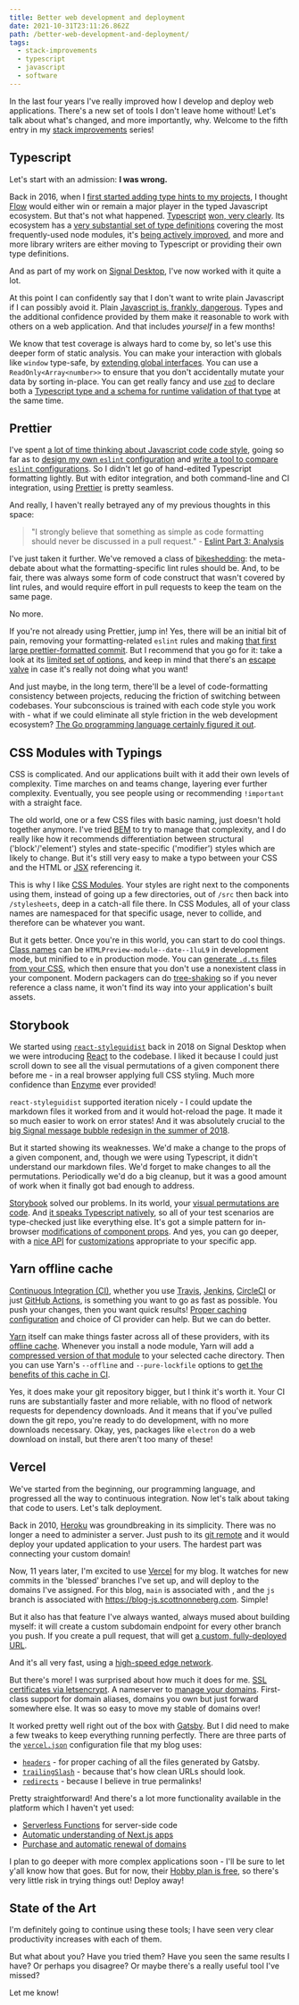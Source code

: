 ```yaml
---
title: Better web development and deployment
date: 2021-10-31T23:11:26.862Z
path: /better-web-development-and-deployment/
tags:
  - stack-improvements
  - typescript
  - javascript
  - software
---
```


In the last four years I've really improved how I develop and deploy web applications. There's a new set of tools I don't leave home without! Let's talk about what's changed, and more importantly, why. Welcome to the fifth entry in my [stack improvements](/tags/stack-improvements/) series!

<div class='fold'></div>

## Typescript

Let's start with an admission: **I was wrong.**

Back in 2016, when I [first started adding type hints to my projects](/better-docs-and-static-analysis/), I thought [Flow](https://flow.org/) would either win or remain a major player in the typed Javascript ecosystem. But that's not what happened. [Typescript](https://www.typescriptlang.org/) [won, very clearly](https://trends.google.com/trends/explore?date=today%205-y&q=TypeScript,facebook%20flow%20%2B%20flow%20language%20%2B%20flowtype). Its ecosystem has a [very substantial set of type definitions](https://github.com/DefinitelyTyped/DefinitelyTyped) covering the most frequently-used node modules, it's [being actively improved](https://github.com/Microsoft/TypeScript/releases), and more and more library writers are either moving to Typescript or providing their own type definitions.

And as part of my work on [Signal Desktop](https://github.com/signalapp/Signal-Desktop), I've now worked with it quite a lot.

At this point I can confidently say that I don't want to write plain Javascript if I can possibly avoid it. Plain [Javascript is, frankly, dangerous](/node-js-is-not-magical/#2-test-or-die). Types and the additional confidence provided by them make it reasonable to work with others on a web application. And that includes _yourself_ in a few months!

We know that test coverage is always hard to come by, so let's use this deeper form of static analysis. You can make your interaction with globals like `window` type-safe, by [extending global interfaces](https://www.typescriptlang.org/docs/handbook/declaration-files/templates/global-modifying-module-d-ts.html). You can use a `ReadOnly<Array<number>>` to ensure that you don't accidentally mutate your data by sorting in-place. You can get really fancy and use [`zod`](https://github.com/colinhacks/zod) to declare both a [Typescript type and a schema for runtime validation of that type](https://github.com/colinhacks/zod/tree/ef74a879320d848d17a4455d299a228a3b885957#type-inference) at the same time. 


## Prettier

I've spent [a lot of time thinking about Javascript code code style](/tags/eslint/), going so far as to [design my own `eslint` configuration](https://github.com/scottnonnenberg/eslint-config-thehelp) and [write a tool to compare `eslint` configurations](https://github.com/scottnonnenberg/eslint-compare-config). So I didn't let go of hand-edited Typescript formatting lightly. But with editor integration, and both command-line and CI integration, using [Prettier](https://prettier.io/) is pretty seamless.

And really, I haven't really betrayed any of my previous thoughts in this space:

> "I strongly believe that something as simple as code formatting should never be discussed in a pull request." - [Eslint Part 3: Analysis](/eslint-part-3-analysis/#the-importance-of-tools)

I've just taken it further. We've removed a class of [bikeshedding](https://en.wiktionary.org/wiki/bikeshedding): the meta-debate about what the formatting-specific lint rules should be. And, to be fair, there was always some form of code construct that wasn't covered by lint rules, and would require effort in pull requests to keep the team on the same page.

No more.

If you're not already using Prettier, jump in! Yes, there will be an initial bit of pain, removing your formatting-related `eslint` rules and making [that first large prettier-formatted commit](https://github.com/signalapp/Signal-Desktop/commit/774ef94f5dbf83fc09d35efedabf2117fb48ac24). But I recommend that you go for it: take a look at its [limited set of options](https://prettier.io/docs/en/options.html), and keep in mind that there's an [escape valve](https://prettier.io/docs/en/ignore.html) in case it's really not doing what you want! 

And just maybe, in the long term, there'll be a level of code-formatting consistency between projects, reducing the friction of switching between codebases. Your subconscious is trained with each code style you work with - what if we could eliminate all style friction in the web development ecosystem? [The Go programming language certainly figured it out](https://go.dev/blog/gofmt).


## CSS Modules with Typings

CSS is complicated. And our applications built with it add their own levels of complexity. Time marches on and teams change, layering ever further complexity. Eventually, you see people using or recommending `!important` with a straight face.

The old world, one or a few CSS files with basic naming, just doesn't hold together anymore. I've tried [BEM](http://getbem.com/) to try to manage that complexity, and I do really like how it recommends differentiation between structural ('block'/'element') styles and state-specific ('modifier') styles which are likely to change. But it's still very easy to make a typo between your CSS and the HTML or [JSX](https://reactjs.org/docs/introducing-jsx.html) referencing it.

This is why I like [CSS Modules](https://css-tricks.com/css-modules-part-1-need/). Your styles are right next to the components using them, instead of going up a few directories, out of `/src` then back into `/stylesheets`, deep in a catch-all file there. In CSS Modules, all of your class names are namespaced for that specific usage, never to collide, and therefore can be whatever you want.

But it gets better. Once you're in this world, you can start to do cool things. [Class names](https://webpack.js.org/loaders/css-loader/#localidentname) can be `HTMLPreview-module--date--1luL9` in development mode, but minified to `e` in production mode. You can [generate `.d.ts` files from your CSS](https://github.com/TeamSupercell/typings-for-css-modules-loader), which then ensure that you don't use a nonexistent class in your component. Modern packagers can do [tree-shaking](https://webpack.js.org/guides/tree-shaking/) so if you never reference a class name, it won't find its way into your application's built assets.


## Storybook

We started using [`react-styleguidist`](https://react-styleguidist.js.org/) back in 2018 on Signal Desktop when we were introducing [React](https://reactjs.org/) to the codebase. I liked it because I could just scroll down to see all the visual permutations of a given component there before me - in a real browser applying full CSS styling. Much more confidence than [Enzyme](https://enzymejs.github.io/enzyme/) ever provided!

`react-styleguidist` supported iteration nicely - I could update the markdown files it worked from and it would hot-reload the page. It made it so much easier to work on error states! And it was absolutely crucial to the [big Signal message bubble redesign in the summer of 2018](https://github.com/signalapp/Signal-Desktop/commit/dc11db92f9473100075ac3c1fb4e2928d8f0bd0f.). 

But it started showing its weaknesses. We'd make a change to the props of a given component, and, though we were using Typescript, it didn't understand our markdown files. We'd forget to make changes to all the permutations. Periodically we'd do a big cleanup, but it was a good amount of work when it finally got bad enough to address.

[Storybook](https://storybook.js.org/) solved our problems. In its world, your [visual permutations are code](https://storybook.js.org/docs/react/writing-stories/introduction). And [it speaks Typescript natively](https://storybook.js.org/docs/react/configure/typescript), so all of your test scenarios are type-checked just like everything else. It's got a simple pattern for in-browser [modifications of component props](https://storybook.js.org/docs/react/essentials/controls). And yes, you can go deeper, with a [nice API](https://storybook.js.org/docs/react/addons/addons-api) for [customizations](https://github.com/signalapp/Signal-Desktop/commit/c08914cddcb75f41b87c41a7c638fd9180f4749f#diff-f374ebe738731903a1aecb533e2acdf9686f960d3e9249b45730d55aa333da47) appropriate to your specific app.


## Yarn offline cache

[Continuous Integration (CI)](https://en.wikipedia.org/wiki/Continuous_integration), whether you use [Travis](https://travis-ci.org/), [Jenkins](https://www.jenkins.io/), [CircleCI](https://circleci.com/) or just [GitHub Actions](https://github.com/features/actions), is something you want to go as fast as possible. You push your changes, then you want quick results! [Proper caching configuration](https://github.com/actions/cache) and choice of CI provider can help. But we can do better.

[Yarn](https://yarnpkg.com/) itself can make things faster across all of these providers, with its [offline cache](https://yarnpkg.com/features/offline-cache/). Whenever you install a node module, Yarn will add a [compressed version of that module](https://github.com/scottnonnenberg/blog/tree/main/yarn-offline-cache) to your selected cache directory. Then you can use Yarn's `--offline` and `--pure-lockfile` options to [get the benefits of this cache in CI](https://github.com/scottnonnenberg/blog/blob/0855e3af7d26b55f9a80827f17c3415c7e671915/.github/workflows/ci.yml#L37).

Yes, it does make your git repository bigger, but I think it's worth it. Your CI runs are substantially faster and more reliable, with no flood of network requests for dependency downloads. And it means that if you've pulled down the git repo, you're ready to do development, with no more downloads necessary. Okay, yes, packages like `electron` do a web download on install, but there aren't too many of these!


## Vercel

We've started from the beginning, our programming language, and progressed all the way to continuous integration. Now let's talk about taking that code to users. Let's talk deployment.

Back in 2010, [Heroku](https://www.heroku.com/) was groundbreaking in its simplicity. There was no longer a need to administer a server. Just push to its [git remote](https://devcenter.heroku.com/articles/git#deploying-code) and it would deploy your updated application to your users. The hardest part was connecting your custom domain!

Now, 11 years later, I'm excited to use [Vercel](https://vercel.com/) for my blog. It watches for new commits in the 'blessed' branches I've set up, and will deploy to the domains I've assigned. For this blog, `main` is associated with , and the `js` branch is associated with https://blog-js.scottnonneberg.com. Simple!

But it also has that feature I've always wanted, always mused about building myself: it will create a custom subdomain endpoint for every other branch you push. If you create a pull request, that will get [a custom, fully-deployed URL](https://vercel.com/docs/concepts/deployments/automatic-urls#automatic-branch-urls).

And it's all very fast, using a [high-speed edge network](https://vercel.com/docs/concepts/edge-network/overview).

But there's more! I was surprised about how much it does for me. [SSL certificates via letsencrypt](https://vercel.com/docs/concepts/edge-network/encryption). A nameserver to [manage your domains](https://vercel.com/docs/concepts/projects/custom-domains). First-class support for domain aliases, domains you own but just forward somewhere else. It was so easy to move my stable of domains over!

It worked pretty well right out of the box with [Gatsby](https://www.gatsbyjs.com/). But I did need to make a few tweaks to keep everything running perfectly. There are three parts of the [`vercel.json`](https://vercel.com/docs/cli#project-configuration) configuration file that my blog uses:

* [`headers`](https://github.com/scottnonnenberg/blog/commit/e163c2f5e51364782f94504979d9d3882fe88b0b#diff-a3265310f552fb66876e8bfe8809737e59e5ba946bdf39138b44d9baf4e21240) - for proper caching of all the files generated by Gatsby.
* [`trailingSlash`](https://github.com/scottnonnenberg/blog/commit/3fc018bc79b86a8d98d900a0be4f5a8b86433901) - because that's how clean URLs should look.
* [`redirects`](https://github.com/scottnonnenberg/blog/commit/dc794ec6984f7e4ae28e46abf0314ace497cca98) - because I believe in true permalinks!

Pretty straightforward! And there's a lot more functionality available in the platform which I haven't yet used:

* [Serverless Functions](https://vercel.com/docs/concepts/functions/introduction) for server-side code
* [Automatic understanding of Next.js apps ](https://vercel.com/docs/concepts/next.js/overview#no-configuration-required)
* [Purchase and automatic renewal of domains](https://vercel.com/docs/concepts/projects/custom-domains#renewing-domains)

I plan to go deeper with more complex applications soon - I'll be sure to let y'all know how that goes. But for now, their [Hobby plan is free](https://vercel.com/pricing), so there's very little risk in trying things out! Deploy away!


## State of the Art

I'm definitely going to continue using these tools; I have seen very clear productivity increases with each of them. 

But what about you? Have you tried them? Have you seen the same results I have? Or perhaps you disagree? Or maybe there's a really useful tool I've missed?

Let me know!
